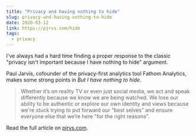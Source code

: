 ```yaml
---
title: "Privacy and having nothing to hide"
slug: privacy-and-having-nothing-to-hide
date: 2020-03-12
link: https://pjrvs.com/hide
tags:
  - privacy
---
```


I've always had a hard time finding a proper response to the classic "privacy isn't important because I have nothing to hide" argument.

Paul Jarvis, cofounder of the privacy-first analytics tool Fathom Analytics, makes some strong points in *But I have nothing to hide*.

> Whether it’s on reality TV or even just social media, we act and speak differently because we know we are being watched. We lose our ability to be authentic or explore our own identity and views because we're stuck trying to put forward our “best selves” and ensure everyone else that we’re here "for the right reasons".

Read the full article on [pjrvs.com](https://pjrvs.com/hide).
